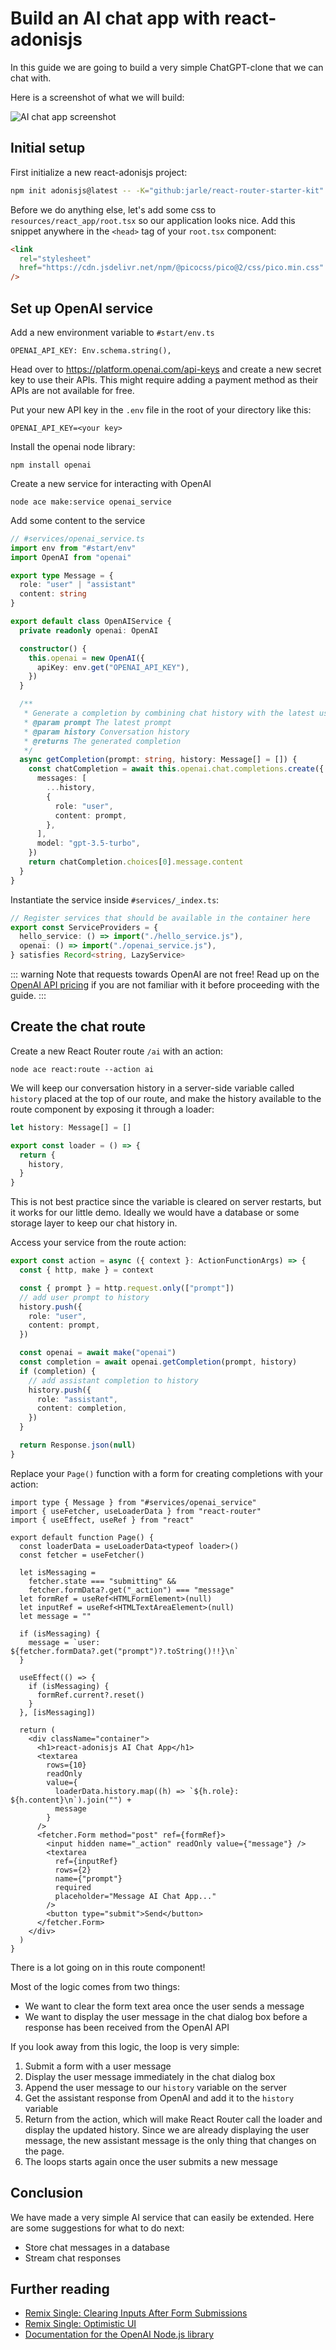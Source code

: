 # Build an AI chat app with react-adonisjs

In this guide we are going to build a very simple ChatGPT-clone that we can chat with.

Here is a screenshot of what we will build:

![AI chat app screenshot](../img/ai-chat-app.png)

## Initial setup

First initialize a new react-adonisjs project:

```sh
npm init adonisjs@latest -- -K="github:jarle/react-router-starter-kit" --auth-guard=access_tokens --db=sqlite ai-tutorial
```

Before we do anything else, let's add some css to `resources/react_app/root.tsx` so our application looks nice.
Add this snippet anywhere in the `<head>` tag of your `root.tsx` component:

```html
<link
  rel="stylesheet"
  href="https://cdn.jsdelivr.net/npm/@picocss/pico@2/css/pico.min.css"
/>
```

## Set up OpenAI service

Add a new environment variable to `#start/env.ts`

```
OPENAI_API_KEY: Env.schema.string(),
```

Head over to https://platform.openai.com/api-keys and create a new secret key to use their APIs.
This might require adding a payment method as their APIs are not available for free.

Put your new API key in the `.env` file in the root of your directory like this:

```
OPENAI_API_KEY=<your key>
```

Install the openai node library:

```
npm install openai
```

Create a new service for interacting with OpenAI

```
node ace make:service openai_service
```

Add some content to the service

```ts
// #services/openai_service.ts
import env from "#start/env"
import OpenAI from "openai"

export type Message = {
  role: "user" | "assistant"
  content: string
}

export default class OpenAIService {
  private readonly openai: OpenAI

  constructor() {
    this.openai = new OpenAI({
      apiKey: env.get("OPENAI_API_KEY"),
    })
  }

  /**
   * Generate a completion by combining chat history with the latest user prompt
   * @param prompt The latest prompt
   * @param history Conversation history
   * @returns The generated completion
   */
  async getCompletion(prompt: string, history: Message[] = []) {
    const chatCompletion = await this.openai.chat.completions.create({
      messages: [
        ...history,
        {
          role: "user",
          content: prompt,
        },
      ],
      model: "gpt-3.5-turbo",
    })
    return chatCompletion.choices[0].message.content
  }
}
```

Instantiate the service inside `#services/_index.ts`:

```ts
// Register services that should be available in the container here
export const ServiceProviders = {
  hello_service: () => import("./hello_service.js"),
  openai: () => import("./openai_service.js"),
} satisfies Record<string, LazyService>
```

::: warning
Note that requests towards OpenAI are not free!
Read up on the [OpenAI API pricing](https://openai.com/pricing) if you are not familiar with it before proceeding with the guide.
:::

## Create the chat route

Create a new React Router route `/ai` with an action:

```
node ace react:route --action ai
```

We will keep our conversation history in a server-side variable called `history` placed at the top of our route, and make the history available to the route component by exposing it through a loader:

```ts
let history: Message[] = []

export const loader = () => {
  return {
    history,
  }
}
```

This is not best practice since the variable is cleared on server restarts, but it works for our little demo.
Ideally we would have a database or some storage layer to keep our chat history in.

Access your service from the route action:

```ts
export const action = async ({ context }: ActionFunctionArgs) => {
  const { http, make } = context

  const { prompt } = http.request.only(["prompt"])
  // add user prompt to history
  history.push({
    role: "user",
    content: prompt,
  })

  const openai = await make("openai")
  const completion = await openai.getCompletion(prompt, history)
  if (completion) {
    // add assistant completion to history
    history.push({
      role: "assistant",
      content: completion,
    })
  }

  return Response.json(null)
}
```

Replace your `Page()` function with a form for creating completions with your action:

```tsx
import type { Message } from "#services/openai_service"
import { useFetcher, useLoaderData } from "react-router"
import { useEffect, useRef } from "react"

export default function Page() {
  const loaderData = useLoaderData<typeof loader>()
  const fetcher = useFetcher()

  let isMessaging =
    fetcher.state === "submitting" &&
    fetcher.formData?.get("_action") === "message"
  let formRef = useRef<HTMLFormElement>(null)
  let inputRef = useRef<HTMLTextAreaElement>(null)
  let message = ""

  if (isMessaging) {
    message = `user: ${fetcher.formData?.get("prompt")?.toString()!!}\n`
  }

  useEffect(() => {
    if (isMessaging) {
      formRef.current?.reset()
    }
  }, [isMessaging])

  return (
    <div className="container">
      <h1>react-adonisjs AI Chat App</h1>
      <textarea
        rows={10}
        readOnly
        value={
          loaderData.history.map((h) => `${h.role}: ${h.content}\n`).join("") +
          message
        }
      />
      <fetcher.Form method="post" ref={formRef}>
        <input hidden name="_action" readOnly value={"message"} />
        <textarea
          ref={inputRef}
          rows={2}
          name={"prompt"}
          required
          placeholder="Message AI Chat App..."
        />
        <button type="submit">Send</button>
      </fetcher.Form>
    </div>
  )
}
```

There is a lot going on in this route component!

Most of the logic comes from two things:

- We want to clear the form text area once the user sends a message
- We want to display the user message in the chat dialog box before a response has been received from the OpenAI API

If you look away from this logic, the loop is very simple:

1. Submit a form with a user message
1. Display the user message immediately in the chat dialog box
1. Append the user message to our `history` variable on the server
1. Get the assistant response from OpenAI and add it to the `history` variable
1. Return from the action, which will make React Router call the loader and display the updated history. Since we are already displaying the user message, the new assistant message is the only thing that changes on the page.
1. The loops starts again once the user submits a new message

## Conclusion

We have made a very simple AI service that can easily be extended.
Here are some suggestions for what to do next:

- Store chat messages in a database
- Stream chat responses

## Further reading

- [Remix Single: Clearing Inputs After Form Submissions](https://www.youtube.com/watch?v=bMLej7bg5Zo)
- [Remix Single: Optimistic UI](https://www.youtube.com/watch?v=EdB_nj01C80)
- [Documentation for the OpenAI Node.js library](https://github.com/openai/openai-node#readme)

